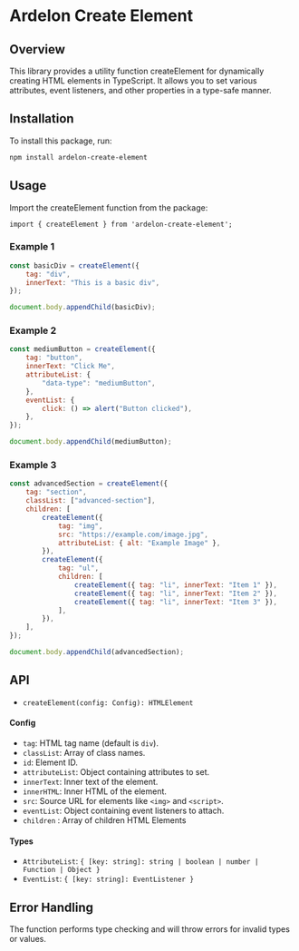 # Ardelon Create Element

## Overview

This library provides a utility function createElement for dynamically creating HTML elements in TypeScript. It allows you to set various attributes, event listeners, and other properties in a type-safe manner.

## Installation

To install this package, run:

```bash
npm install ardelon-create-element
```

## Usage

Import the createElement function from the package:

```
import { createElement } from 'ardelon-create-element';
```

### Example 1

```javascript
const basicDiv = createElement({
	tag: "div",
	innerText: "This is a basic div",
});

document.body.appendChild(basicDiv);
```

### Example 2

```javascript
const mediumButton = createElement({
	tag: "button",
	innerText: "Click Me",
	attributeList: {
		"data-type": "mediumButton",
	},
	eventList: {
		click: () => alert("Button clicked"),
	},
});

document.body.appendChild(mediumButton);
```

### Example 3

```javascript
const advancedSection = createElement({
	tag: "section",
	classList: ["advanced-section"],
	children: [
		createElement({
			tag: "img",
			src: "https://example.com/image.jpg",
			attributeList: { alt: "Example Image" },
		}),
		createElement({
			tag: "ul",
			children: [
				createElement({ tag: "li", innerText: "Item 1" }),
				createElement({ tag: "li", innerText: "Item 2" }),
				createElement({ tag: "li", innerText: "Item 3" }),
			],
		}),
	],
});

document.body.appendChild(advancedSection);
```

## API

- `createElement(config: Config): HTMLElement`

#### Config

- `tag`: HTML tag name (default is `div`).
- `classList`: Array of class names.
- `id`: Element ID.
- `attributeList`: Object containing attributes to set.
- `innerText`: Inner text of the element.
- `innerHTML`: Inner HTML of the element.
- `src`: Source URL for elements like `<img>` and `<script>`.
- `eventList`: Object containing event listeners to attach.
- `children` : Array of children HTML Elements

#### Types

- `AttributeList`: `{ [key: string]: string | boolean | number | Function | Object }`
- `EventList`: `{ [key: string]: EventListener }`

## Error Handling

The function performs type checking and will throw errors for invalid types or values.
